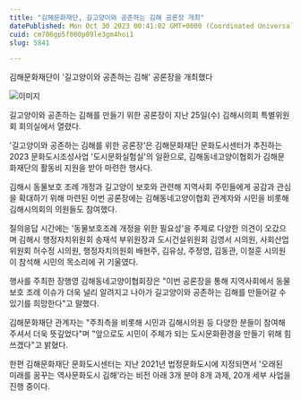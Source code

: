 ```yaml
---
title: "김해문화재단, 길고양이와 공존하는 김해 공론장 개최"
datePublished: Mon Oct 30 2023 00:41:02 GMT+0000 (Coordinated Universal Time)
cuid: cm706gp5f000p09le3gm4hoi1
slug: 5841

---
```



김해문화재단이 '길고양이와 공존하는 김해' 공론장을 개최했다

![이미지](https://cdn.hashnode.com/res/hashnode/image/upload/v1739259941627/c0aa6bb6-6d50-4a79-8a89-7b26a0578e4a.jpeg)

길고양이와 공존하는 김해를 만들기 위한 공론장이 지난 25일(수) 김해시의회 특별위원회 회의실에서 열렸다.

'길고양이와 공존하는 김해를 위한 공론장'은 김해문화재단 문화도시센터가 추진하는 2023 문화도시조성사업 '도시문화실험실'의 일환으로, 김해동네고양이협회가 김해문화재단의 활동비 지원을 받아 마련한 행사다.

김해시 동물보호 조례 개정과 길고양이 보호와 관련해 지역사회 주민들에게 공감과 관심을 확대하기 위해 마련된 이번 공론장에는 김해동네고양이협회 관계자와 시민을 비롯해 김해시의회의 의원들도 참여했다.

질의응답 시간에는 '동물보호조례 개정을 위한 필요성'을 주제로 다양한 의견이 오갔으며 김해시 행정자치위원회 송재석 부위원장과 도시건설위원회 김영서 시의원, 사회산업위원회 허수정 시의원, 행정자치의원회 배현주, 김유상, 주정영, 김동관, 이철훈 시의원이 참석해 시민의 목소리에 귀 기울였다.

행사를 주최한 장행영 김해동네고양이협회장은 "이번 공론장을 통해 지역사회에서 동물보호 조례 이슈가 더욱 널리 알려지고 나아가 길고양이와 공존하는 김해를 만들어갈 수 있기를 희망한다"고 말했다.

김해문화재단 관계자는 "주최측을 비롯해 시민과 김해시의원 등 다양한 분들이 참여해 주셔서 더욱 뜻깊었다"며 "앞으로도 시민이 주체가 되는 도시문화환경을 만들기 위해 힘쓰겠다"고 밝혔다.

한편 김해문화재단 문화도시센터는 지난 2021년 법정문화도시에 지정되면서 '오래된 미래를 꿈꾸는 역사문화도시 김해'라는 비전 아래 3개 분야 8개 과제, 20개 세부 사업을 진행 중이다.